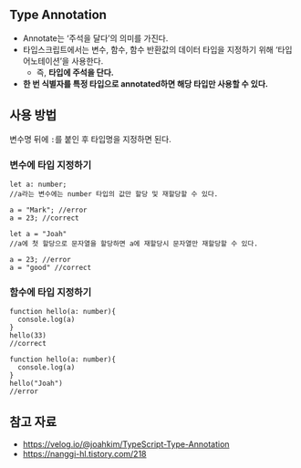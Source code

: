 ## Type Annotation

- Annotate는 ‘주석을 달다’의 의미를 가진다.
- 타입스크립트에서는 변수, 함수, 함수 반환값의 데이터 타입을 지정하기 위해 ‘타입 어노테이션’을 사용한다.
    - 즉, **타입에 주석을 단다.**
- **한 번 식별자를 특정 타입으로 annotated하면 해당 타입만 사용할 수 있다.**

## 사용 방법

변수명 뒤에 `:`를 붙인 후 타입명을 지정하면 된다.

### 변수에 타입 지정하기

```tsx
let a: number;
//a라는 변수에는 number 타입의 값만 할당 및 재할당할 수 있다.

a = "Mark"; //error
a = 23; //correct

let a = "Joah"
//a에 첫 할당으로 문자열을 할당하면 a에 재할당시 문자열만 재할당할 수 있다.

a = 23; //error
a = "good" //correct
```

### 함수에 타입 지정하기

```tsx
function hello(a: number){
  console.log(a)
}
hello(33)
//correct

function hello(a: number){
  console.log(a)
}
hello("Joah")
//error
```

## 참고 자료

- https://velog.io/@joahkim/TypeScript-Type-Annotation
- https://nanggi-hl.tistory.com/218